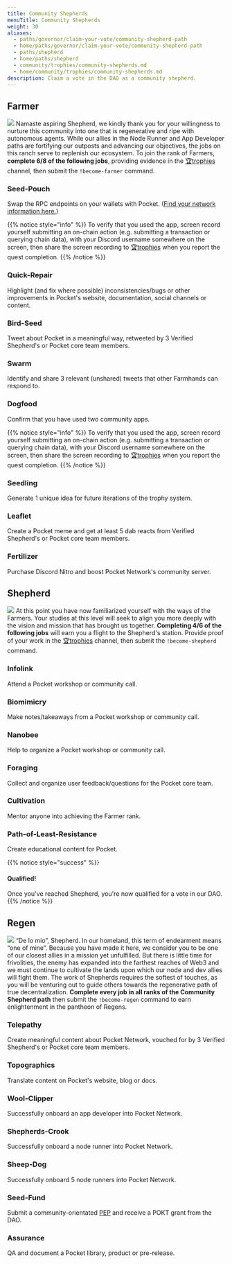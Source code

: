 ```yaml
---
title: Community Shepherds
menuTitle: Community Shepherds
weight: 30
aliases:
  - paths/governor/claim-your-vote/community-shepherd-path
  - home/paths/governor/claim-your-vote/community-shepherd-path
  - paths/shepherd
  - home/paths/shepherd
  - community/trophies/community-shepherds.md
  - home/community/trophies/community-shepherds.md
description: Claim a vote in the DAO as a community shepherd.
---
```



## Farmer

![](/images/community-banner1.png)
Namaste aspiring Shepherd, we kindly thank you for your willingness to nurture this community into one that is regenerative and ripe with autonomous agents. While our allies in the Node Runner and App Developer paths are fortifying our outposts and advancing our objectives, the jobs on this ranch serve to replenish our ecosystem. To join the rank of Farmers, **complete 6/8 of the following jobs**, providing evidence in the [🏆trophies](https://discord.com/channels/553741558869131266/763504639299289138) channel, then submit the `!become-farmer` command.

### Seed-Pouch

Swap the RPC endpoints on your wallets with Pocket. ([Find your network information here.](/use/public-rpc/))

{{% notice style="info" %}}
To verify that you used the app, screen record yourself submitting an on-chain action (e.g. submitting a transaction or querying chain data), with your Discord username somewhere on the screen, then share the screen recording to [🏆trophies](https://discord.com/channels/553741558869131266/763504639299289138) when you report the quest completion.
{{% /notice %}}

### Quick-Repair

Highlight (and fix where possible) inconsistencies/bugs or other improvements in Pocket's website, documentation, social channels or content.

### Bird-Seed

Tweet about Pocket in a meaningful way, retweeted by 3 Verified Shepherd's or Pocket core team members.

### Swarm

Identify and share 3 relevant (unshared) tweets that other Farmhands can respond to.

### Dogfood

Confirm that you have used two community apps.

{{% notice style="info" %}}
To verify that you used the app, screen record yourself submitting an on-chain action (e.g. submitting a transaction or querying chain data), with your Discord username somewhere on the screen, then share the screen recording to [🏆trophies](https://discord.com/channels/553741558869131266/763504639299289138) when you report the quest completion.
{{% /notice %}}

### Seedling

Generate 1 unique idea for future iterations of the trophy system.

### Leaflet

Create a Pocket meme and get at least 5 dab reacts from Verified Shepherd's or Pocket core team members.

### Fertilizer

Purchase Discord Nitro and boost Pocket Network's community server.

## Shepherd

![](/images/community-banner2.png)
At this point you have now familiarized yourself with the ways of the Farmers. Your studies at this level will seek to align you more deeply with the vision and mission that has brought us together. **Completing 4/6 of the following jobs** will earn you a flight to the Shepherd's station. Provide proof of your work in the [🏆trophies](https://discord.com/channels/553741558869131266/763504639299289138) channel, then submit the `!become-shepherd` command.

### Infolink

Attend a Pocket workshop or community call.

### Biomimicry

Make notes/takeaways from a Pocket workshop or community call.

### Nanobee

Help to organize a Pocket workshop or community call.

### Foraging

Collect and organize user feedback/questions for the Pocket core team.

### Cultivation

Mentor anyone into achieving the Farmer rank.

### Path-of-Least-Resistance

Create educational content for Pocket.

{{% notice style="success" %}}
#### Qualified!

Once you've reached Shepherd, you're now qualified for a vote in our DAO.
{{% /notice %}}

## Regen

![](/images/community-banner3.png)
“De lo mio”, Shepherd. In our homeland, this term of endearment means “one of mine”. Because you have made it here, we consider you to be one of our closest allies in a mission yet unfulfilled. But there is little time for frivolities, the enemy has expanded into the farthest reaches of Web3 and we must continue to cultivate the lands upon which our node and dev allies will fight them. The work of Shepherds requires the softest of touches, as you will be venturing out to guide others towards the regenerative path of true decentralization. **Complete every job in all ranks of the Community Shepherd path** then submit the `!become-regen` command to earn enlightenment in the pantheon of Regens.

### Telepathy

Create meaningful content about Pocket Network, vouched for by 3 Verified Shepherd's or Pocket core team members.

### Topographics

Translate content on Pocket's website, blog or docs.

### Wool-Clipper

Successfully onboard an app developer into Pocket Network.

### Shepherds-Crook

Successfully onboard a node runner into Pocket Network.

### Sheep-Dog

Successfully onboard 5 node runners into Pocket Network.

### Seed-Fund

Submit a community-orientated [PEP](/community/governance/proposals/) and receive a POKT grant from the DAO.

### Assurance

QA and document a Pocket library, product or pre-release.
